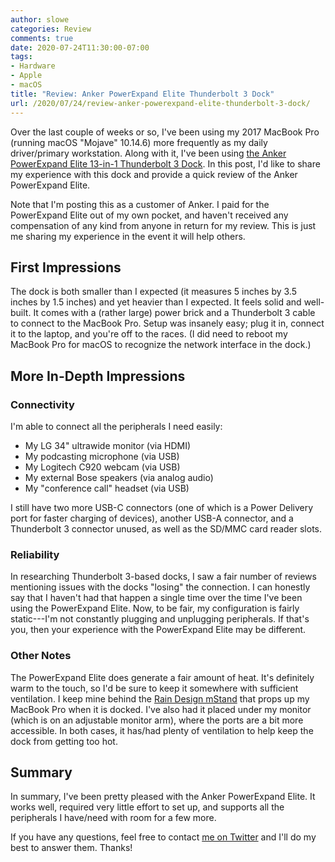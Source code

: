 ```yaml
---
author: slowe
categories: Review
comments: true
date: 2020-07-24T11:30:00-07:00
tags:
- Hardware
- Apple
- macOS
title: "Review: Anker PowerExpand Elite Thunderbolt 3 Dock"
url: /2020/07/24/review-anker-powerexpand-elite-thunderbolt-3-dock/
---
```


Over the last couple of weeks or so, I've been using my 2017 MacBook Pro (running macOS "Mojave" 10.14.6) more frequently as my daily driver/primary workstation. Along with it, I've been using [the Anker PowerExpand Elite 13-in-1 Thunderbolt 3 Dock][link-1]. In this post, I'd like to share my experience with this dock and provide a quick review of the Anker PowerExpand Elite.<!--more-->

Note that I'm posting this as a customer of Anker. I paid for the PowerExpand Elite out of my own pocket, and haven't received any compensation of any kind from anyone in return for my review. This is just me sharing my experience in the event it will help others.

## First Impressions

The dock is both smaller than I expected (it measures 5 inches by 3.5 inches by 1.5 inches) and yet heavier than I expected. It feels solid and well-built. It comes with a (rather large) power brick and a Thunderbolt 3 cable to connect to the MacBook Pro. Setup was insanely easy; plug it in, connect it to the laptop, and you're off to the races. (I did need to reboot my MacBook Pro for macOS to recognize the network interface in the dock.)

## More In-Depth Impressions

### Connectivity

I'm able to connect all the peripherals I need easily:

* My LG 34" ultrawide monitor (via HDMI)
* My podcasting microphone (via USB)
* My Logitech C920 webcam (via USB)
* My external Bose speakers (via analog audio)
* My "conference call" headset (via USB)

I still have two more USB-C connectors (one of which is a Power Delivery port for faster charging of devices), another USB-A connector, and a Thunderbolt 3 connector unused, as well as the SD/MMC card reader slots.

### Reliability

In researching Thunderbolt 3-based docks, I saw a fair number of reviews mentioning issues with the docks "losing" the connection. I can honestly say that I haven't had that happen a single time over the time I've been using the PowerExpand Elite. Now, to be fair, my configuration is fairly static---I'm not constantly plugging and unplugging peripherals. If that's you, then your experience with the PowerExpand Elite may be different.

### Other Notes

The PowerExpand Elite does generate a fair amount of heat. It's definitely warm to the touch, so I'd be sure to keep it somewhere with sufficient ventilation. I keep mine behind the [Rain Design mStand][link-2] that props up my MacBook Pro when it is docked. I've also had it placed under my monitor (which is on an adjustable monitor arm), where the ports are a bit more accessible. In both cases, it has/had plenty of ventilation to help keep the dock from getting too hot.

## Summary

In summary, I've been pretty pleased with the Anker PowerExpand Elite. It works well, required very little effort to set up, and supports all the peripherals I have/need with room for a few more.

If you have any questions, feel free to contact [me on Twitter][link-3] and I'll do my best to answer them. Thanks!

[link-1]: https://www.anker.com/products/variant/powerexpand-elite-13in1-thunderbolt-3-dock/A8396141
[link-2]: https://www.raindesigninc.com/mstand.html
[link-3]: https://twitter.com/scott_lowe
